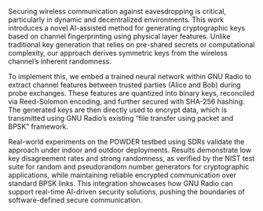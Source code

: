 Securing wireless communication against eavesdropping is critical, particularly in dynamic and decentralized environments. This work introduces a novel AI-assisted method for generating cryptographic keys based on channel fingerprinting using physical layer features. Unlike traditional key generation that relies on pre-shared secrets or computational complexity, our approach derives symmetric keys from the wireless channel’s inherent randomness.

To implement this, we embed a trained neural network within GNU Radio to extract channel features between trusted parties (Alice and Bob) during probe exchanges. These features are quantized into binary keys, reconciled via Reed-Solomon encoding, and further secured with SHA-256 hashing. The generated keys are then directly used to encrypt data, which is transmitted using GNU Radio’s existing “file transfer using packet and BPSK” framework.

Real-world experiments on the POWDER testbed using SDRs validate the approach under indoor and outdoor deployments. Results demonstrate low key disagreement rates and strong randomness, as verified by the NIST test suite for random and pseudorandom number generators for cryptographic applications, while maintaining reliable encrypted communication over standard BPSK links. This integration showcases how GNU Radio can support real-time AI-driven security solutions, pushing the boundaries of software-defined secure communication.
